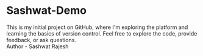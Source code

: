 # Sashwat-Demo
This is my initial project on GitHub, where I'm exploring the platform and learning the basics of version control. Feel free to explore the code, provide feedback, or ask questions.
<br>
Author - Sashwat Rajesh 
